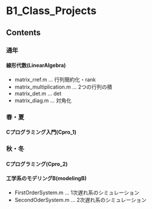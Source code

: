 # B1_Class_Projects
## Contents
### 通年
#### 線形代数(LinearAlgebra)
- matrix_rref.m ... 行列簡約化・rank
- matrix_multiplication.m ... 2つの行列の積
- matrix_det.m ... det
- matrix_diag.m ... 対角化
### 春・夏
#### Cプログラミング入門(Cpro_1)
### 秋・冬
#### Cプログラミング(Cpro_2)
#### 工学系のモデリングB(modelingB)
- FirstOrderSystem.m ... 1次遅れ系のシミュレーション
- SecondOderSystem.m ... 2次遅れ系のシミュレーション
